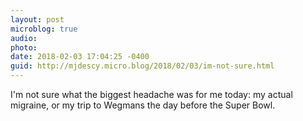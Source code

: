 ```yaml
---
layout: post
microblog: true
audio: 
photo: 
date: 2018-02-03 17:04:25 -0400
guid: http://mjdescy.micro.blog/2018/02/03/im-not-sure.html
---
```

I'm not sure what the biggest headache was for me today: my actual migraine, or my trip to Wegmans the day before the Super Bowl.
